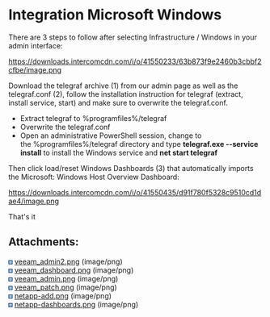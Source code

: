 # Integration Microsoft Windows

There are 3 steps to follow after selecting Infrastructure / Windows in
your admin
interface:

<div class="intercom-container">

<https://downloads.intercomcdn.com/i/o/41550233/63b873f9e2460b3cbbf2cfbe/image.png>

</div>

  
Download the telegraf archive (1) from our admin page as well as the
telegraf.conf (2), follow the installation instruction for telegraf
(extract, install service, start) and make sure to overwrite the
telegraf.conf. 

  - Extract telegraf to %programfiles%/telegraf
  - Overwrite the telegraf.conf
  - Open an administrative PowerShell session, change to
    the %programfiles%/telegraf directory and type **telegraf.exe
    --service install** to install the Windows service and **net start
    telegraf**

Then click load/reset Windows Dashboards (3) that automatically imports
the Microsoft: Windows Host Overview
Dashboard:  
  

<div class="intercom-container">

<https://downloads.intercomcdn.com/i/o/41550435/d91f780f5328c9510cd1dae4/image.png>

</div>

  
That's it

<div class="pageSectionHeader">

## Attachments:

</div>

<div class="greybox" data-align="left">

![](images/icons/bullet_blue.gif)
[veeam\_admin2.png](attachments/328499201/328499204.png) (image/png)  
![](images/icons/bullet_blue.gif)
[veeam\_dashboard.png](attachments/328499201/328499207.png)
(image/png)  
![](images/icons/bullet_blue.gif)
[veeam\_admin.png](attachments/328499201/328499210.png) (image/png)  
![](images/icons/bullet_blue.gif)
[veeam\_patch.png](attachments/328499201/328499213.png) (image/png)  
![](images/icons/bullet_blue.gif)
[netapp-add.png](attachments/328499201/328499216.png) (image/png)  
![](images/icons/bullet_blue.gif)
[netapp-dashboards.png](attachments/328499201/328499219.png)
(image/png)  

</div>
